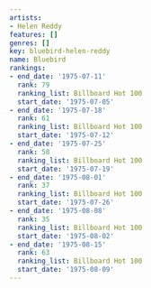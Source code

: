 ```yaml
---
artists:
- Helen Reddy
features: []
genres: []
key: bluebird-helen-reddy
name: Bluebird
rankings:
- end_date: '1975-07-11'
  rank: 79
  ranking_list: Billboard Hot 100
  start_date: '1975-07-05'
- end_date: '1975-07-18'
  rank: 61
  ranking_list: Billboard Hot 100
  start_date: '1975-07-12'
- end_date: '1975-07-25'
  rank: 50
  ranking_list: Billboard Hot 100
  start_date: '1975-07-19'
- end_date: '1975-08-01'
  rank: 37
  ranking_list: Billboard Hot 100
  start_date: '1975-07-26'
- end_date: '1975-08-08'
  rank: 35
  ranking_list: Billboard Hot 100
  start_date: '1975-08-02'
- end_date: '1975-08-15'
  rank: 63
  ranking_list: Billboard Hot 100
  start_date: '1975-08-09'
---
```


